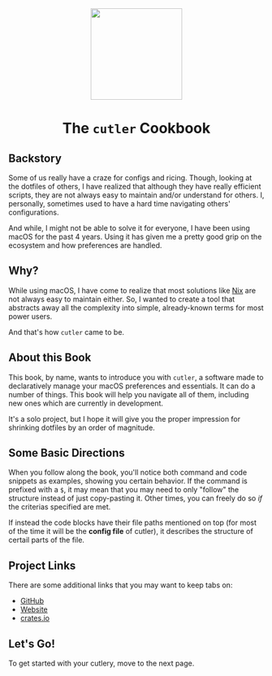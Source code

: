
<div align="center">

<img src="https://raw.githubusercontent.com/hitblast/cutler/main/assets/logo.png" width="180px">

# The <code>cutler</code> Cookbook

</div>

## Backstory

Some of us really have a craze for configs and ricing. Though, looking at the dotfiles of others, I have realized that although they have really efficient scripts, they are not always easy to maintain and/or understand for others. I, personally, sometimes used to have a hard time navigating others' configurations.

And while, I might not be able to solve it for everyone, I have been using macOS for the past 4 years. Using it has given me a pretty good grip on the ecosystem and how preferences are handled.

## Why?

While using macOS, I have come to realize that most solutions like [Nix](https://nixos.org/) are not always easy to maintain either. So, I wanted to create a tool that abstracts away all the complexity into simple, already-known terms for most power users.

And that's how <code>cutler</code> came to be.

## About this Book

This book, by name, wants to introduce you with <code>cutler</code>, a software made to declaratively manage your macOS preferences and essentials. It can do a number of things. This book will help you navigate all of them, including new ones which are currently in development.

It's a solo project, but I hope it will give you the proper impression for shrinking dotfiles by an order of magnitude.

## Some Basic Directions

When you follow along the book, you'll notice both command and code snippets as examples, showing you certain behavior. If the command is prefixed with a `$`, it may mean that you may need to only "follow" the structure
instead of just copy-pasting it. Other times, you can freely do so *if* the criterias specified are met.

If instead the code blocks have their file paths mentioned on top (for most of the time it will be the **config file** of cutler), it describes the structure of certail parts of the file.

## Project Links

There are some additional links that you may want to keep tabs on:

- [GitHub](https://github.com/hitblast/cutler)
- [Website](https://hitblast.github.io/cutler)
- [crates.io](https://crates.io/crates/cutler)

## Let's Go!

To get started with your cutlery, move to the next page.
